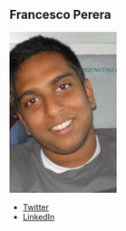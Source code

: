 Francesco Perera
------------------

![](photos/francesco-perera.jpg)

* [Twitter](https://twitter.com/fSpK0129)
* [LinkedIn](https://www.linkedin.com/in/francescopererak)
